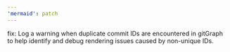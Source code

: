 ```yaml
---
'mermaid': patch
---
```


fix: Log a warning when duplicate commit IDs are encountered in gitGraph to help identify and debug rendering issues caused by non-unique IDs.
